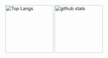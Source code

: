 <p align="left"> 
  <img alt="Top Langs" height="150px" src="https://github-readme-stats.vercel.app/api/top-langs/?username=kosei07&layout=compact&show_icons=true&theme=onedark" />
  <img alt="github stats" height="150px" src="https://github-readme-stats.vercel.app/api?username=kosei07&theme=onedark&show_icons=ture" />
</p>
